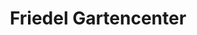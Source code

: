 ---
title: "Friedel Gartencenter"
url: /bad-blankenburg/friedel-gartencenter/
shop: Garten-Center
---